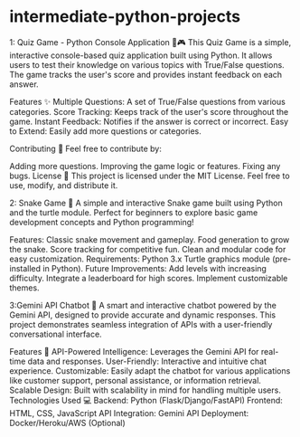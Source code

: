 # intermediate-python-projects
1: Quiz Game - Python Console Application 🧠🎮
This Quiz Game is a simple, interactive console-based quiz application built using Python. It allows users to test their knowledge on various topics with True/False questions. The game tracks the user's score and provides instant feedback on each answer.

Features ✨
Multiple Questions: A set of True/False questions from various categories.
Score Tracking: Keeps track of the user's score throughout the game.
Instant Feedback: Notifies if the answer is correct or incorrect.
Easy to Extend: Easily add more questions or categories.

Contributing 🤝
Feel free to contribute by:

Adding more questions.
Improving the game logic or features.
Fixing any bugs.
License 📜
This project is licensed under the MIT License. Feel free to use, modify, and distribute it.

2: Snake Game 🐍
A simple and interactive Snake game built using Python and the turtle module. Perfect for beginners to explore basic game development concepts and Python programming!

Features:
Classic snake movement and gameplay.
Food generation to grow the snake.
Score tracking for competitive fun.
Clean and modular code for easy customization.
Requirements:
Python 3.x
Turtle graphics module (pre-installed in Python).
Future Improvements:
Add levels with increasing difficulty.
Integrate a leaderboard for high scores.
Implement customizable themes.

3:Gemini API Chatbot 🤖
A smart and interactive chatbot powered by the Gemini API, designed to provide accurate and dynamic responses. This project demonstrates seamless integration of APIs with a user-friendly conversational interface.

Features 🚀
API-Powered Intelligence: Leverages the Gemini API for real-time data and responses.
User-Friendly: Interactive and intuitive chat experience.
Customizable: Easily adapt the chatbot for various applications like customer support, personal assistance, or information retrieval.
Scalable Design: Built with scalability in mind for handling multiple users.
Technologies Used 💻
Backend: Python (Flask/Django/FastAPI)
Frontend: HTML, CSS, JavaScript
API Integration: Gemini API
Deployment: Docker/Heroku/AWS (Optional)
